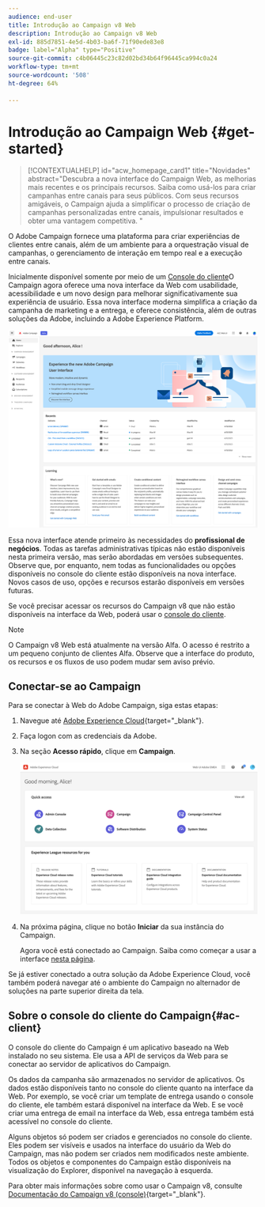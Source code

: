 ```yaml
---
audience: end-user
title: Introdução ao Campaign v8 Web
description: Introdução ao Campaign v8 Web
exl-id: 885d7851-4e5d-4b03-ba6f-71f90ede83e8
badge: label="Alpha" type="Positive"
source-git-commit: c4b06445c23c82d02bd34b64f96445ca994c0a24
workflow-type: tm+mt
source-wordcount: '508'
ht-degree: 64%

---
```


# Introdução ao Campaign Web {#get-started}

>[!CONTEXTUALHELP]
>id="acw_homepage_card1"
>title="Novidades"
>abstract="Descubra a nova interface do Campaign Web, as melhorias mais recentes e os principais recursos. Saiba como usá-los para criar campanhas entre canais para seus públicos. Com seus recursos amigáveis, o Campaign ajuda a simplificar o processo de criação de campanhas personalizadas entre canais, impulsionar resultados e obter uma vantagem competitiva. "


O Adobe Campaign fornece uma plataforma para criar experiências de clientes entre canais, além de um ambiente para a orquestração visual de campanhas, o gerenciamento de interação em tempo real e a execução entre canais.

Inicialmente disponível somente por meio de um [Console do cliente](#ac-client)O Campaign agora oferece uma nova interface da Web com usabilidade, acessibilidade e um novo design para melhorar significativamente sua experiência de usuário. Essa nova interface moderna simplifica a criação da campanha de marketing e a entrega, e oferece consistência, além de outras soluções da Adobe, incluindo a Adobe Experience Platform.

![](assets/home.png)

Essa nova interface atende primeiro às necessidades do **profissional de negócios**. Todas as tarefas administrativas típicas não estão disponíveis nesta primeira versão, mas serão abordadas em versões subsequentes. Observe que, por enquanto, nem todas as funcionalidades ou opções disponíveis no console do cliente estão disponíveis na nova interface. Novos casos de uso, opções e recursos estarão disponíveis em versões futuras.

Se você precisar acessar os recursos do Campaign v8 que não estão disponíveis na interface da Web, poderá usar o [console do cliente](#ac-client).


>[!NOTE]
>
>O Campaign v8 Web está atualmente na versão Alfa. O acesso é restrito a um pequeno conjunto de clientes Alfa. Observe que a interface do produto, os recursos e os fluxos de uso podem mudar sem aviso prévio.

## Conectar-se ao Campaign

Para se conectar à Web do Adobe Campaign, siga estas etapas:

1. Navegue até [Adobe Experience Cloud](https://experience.adobe.com){target="_blank"}.
1. Faça logon com as credenciais da Adobe.
1. Na seção **Acesso rápido**, clique em **Campaign**.

   ![](assets/connect.png)

1. Na próxima página, clique no botão **Iniciar** da sua instância do Campaign.

   Agora você está conectado ao Campaign. Saiba como começar a usar a interface [nesta página](user-interface.md).

Se já estiver conectado a outra solução da Adobe Experience Cloud, você também poderá navegar até o ambiente do Campaign no alternador de soluções na parte superior direita da tela.

## Sobre o console do cliente do Campaign{#ac-client}

O console do cliente do Campaign é um aplicativo baseado na Web instalado no seu sistema. Ele usa a API de serviços da Web para se conectar ao servidor de aplicativos do Campaign.

Os dados da campanha são armazenados no servidor de aplicativos. Os dados estão disponíveis tanto no console do cliente quanto na interface da Web. Por exemplo, se você criar um template de entrega usando o console do cliente, ele também estará disponível na interface da Web. E se você criar uma entrega de email na interface da Web, essa entrega também está acessível no console do cliente.

Alguns objetos só podem ser criados e gerenciados no console do cliente. Eles podem ser visíveis e usados na interface do usuário da Web do Campaign, mas não podem ser criados nem modificados neste ambiente. Todos os objetos e componentes do Campaign estão disponíveis na visualização do Explorer, disponível na navegação à esquerda.

Para obter mais informações sobre como usar o Campaign v8, consulte [Documentação do Campaign v8 (console)](https://experienceleague.adobe.com/docs/campaign/campaign-v8/campaign-home.html?lang=pt-BR){target="_blank"}.
